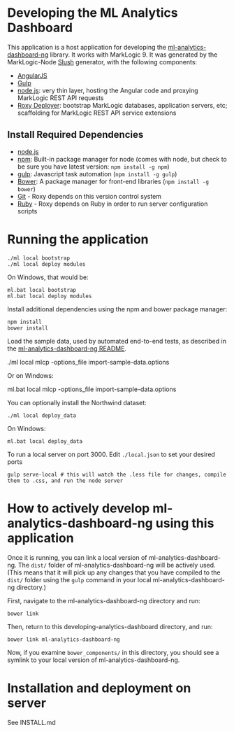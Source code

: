 # Developing the ML Analytics Dashboard

This application is a host application for developing the
[ml-analytics-dashboard-ng](https://github.com/patrickmcelwee/ml-analytics-dashboard-ng)
library. It works with MarkLogic 9. It was generated by the MarkLogic-Node
[Slush](https://github.com/klei/slush) generator, with the following
components:

- [AngularJS](https://angularjs.org/)
- [Gulp](http://gulpjs.com/)
- [node.js](http://nodejs.org/): very thin layer, hosting the Angular code and proxying MarkLogic REST API requests
- [Roxy Deployer](https://github.com/marklogic/roxy): bootstrap MarkLogic databases, application servers, etc; scaffolding for MarkLogic REST API service extensions

## Install Required Dependencies

- [node.js](http://nodejs.org/download/)
- [npm](https://www.npmjs.com/): Built-in package manager for node (comes with
  node, but check to be sure you have latest version: `npm install -g npm`)
- [gulp](http://gulpjs.com/): Javascript task automation (`npm install -g
  gulp`)
- [Bower](http://bower.io/): A package manager for front-end libraries (`npm
  install -g bower`)
- [Git](https://git-scm.com/) - Roxy depends on this version control system
- [Ruby](https://www.ruby-lang.org/en/documentation/installation/) - Roxy
  depends on Ruby in order to run server configuration scripts

# Running the application

    ./ml local bootstrap
    ./ml local deploy modules

On Windows, that would be:

    ml.bat local bootstrap
    ml.bat local deploy modules

Install additional dependencies using the npm and bower package manager:

    npm install
    bower install

Load the sample data, used by automated end-to-end tests, as described in the
[ml-analytics-dashboard-ng
README](https://github.com/patrickmcelwee/ml-analytics-dashboard-ng).

  ./ml local mlcp -options_file import-sample-data.options

Or on Windows:

  ml.bat local mlcp -options_file import-sample-data.options

You can optionally install the Northwind dataset:

    ./ml local deploy_data

On Windows:

    ml.bat local deploy_data

To run a local server on port 3000. Edit `./local.json` to set your desired ports

    gulp serve-local # this will watch the .less file for changes, compile them to .css, and run the node server

# How to actively develop ml-analytics-dashboard-ng using this application

Once it is running, you can link a local version of ml-analytics-dashboard-ng. The `dist/` folder of ml-analytics-dashboard-ng will be actively used. (This means that it will pick up any changes that you have compiled to the `dist/` folder using the `gulp` command in your local ml-analytics-dashboard-ng directory.)

First, navigate to the ml-analytics-dashboard-ng directory and run:

    bower link

Then, return to this developing-analytics-dashboard directory, and run:

    bower link ml-analytics-dashboard-ng

Now, if you examine `bower_components/` in this directory, you should see a symlink to your local version of ml-analytics-dashboard-ng.

# Installation and deployment on server

See INSTALL.md
